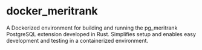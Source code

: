 # docker_meritrank
A Dockerized environment for building and running the pg_meritrank PostgreSQL extension developed in Rust. Simplifies setup and enables easy development and testing in a containerized environment.
